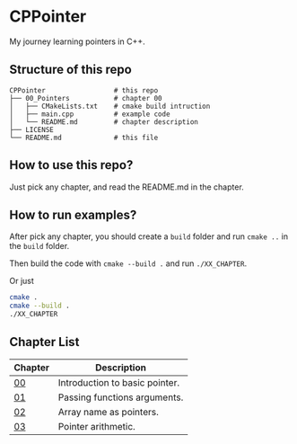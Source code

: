 # CPPointer

My journey learning pointers in C++.

## Structure of this repo

```
CPPointer                 # this repo
├── 00_Pointers           # chapter 00
│   ├── CMakeLists.txt    # cmake build intruction
│   ├── main.cpp          # example code
│   └── README.md         # chapter description
├── LICENSE
└── README.md             # this file
```

## How to use this repo?

Just pick any chapter, and read the README.md in the chapter.

## How to run examples?

After pick any chapter, you should create a `build` folder and run `cmake ..` in the `build` folder.

Then build the code with `cmake --build .` and run `./XX_CHAPTER`.

Or just

```bash
cmake .
cmake --build .
./XX_CHAPTER
```

## Chapter List

| Chapter | Description |
| --- | --- |
| [00](00_Pointers/README.md) | Introduction to basic pointer. |
| [01](01_PassingBy/README.md) | Passing functions arguments. |
| [02](02_PointerArray/README.md) | Array name as pointers. |
| [03](03_PointerArithmetic/README.md) | Pointer arithmetic. |
